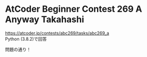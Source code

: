 # AtCoder Beginner Contest 269 A Anyway Takahashi  
https://atcoder.jp/contests/abc269/tasks/abc269_a  
Python (3.8.2)で回答  

問題の通り！
